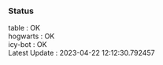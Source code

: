 ### Status


table : OK  
hogwarts : OK  
icy-bot : OK  
Latest Update : 2023-04-22 12:12:30.792457
